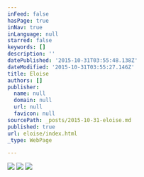 ```yaml
---
inFeed: false
hasPage: true
inNav: true
inLanguage: null
starred: false
keywords: []
description: ''
datePublished: '2015-10-31T03:55:48.138Z'
dateModified: '2015-10-31T03:55:27.146Z'
title: Eloise
authors: []
publisher:
  name: null
  domain: null
  url: null
  favicon: null
sourcePath: _posts/2015-10-31-eloise.md
published: true
url: eloise/index.html
_type: WebPage

---
```

![](https://the-grid-user-content.s3-us-west-2.amazonaws.com/6d1e448a-ef9a-4093-bd17-85f4811961be.jpg)
![](https://the-grid-user-content.s3-us-west-2.amazonaws.com/d2b0c826-3ca3-4ce3-9b57-40feafa203b6.jpg)
![](https://the-grid-user-content.s3-us-west-2.amazonaws.com/d7e94266-145d-43cb-8c4b-9e916c2fa6e0.jpg)